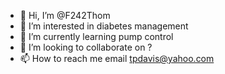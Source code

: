 - 👋 Hi, I’m @F242Thom
- 👀 I’m interested in diabetes management
- 🌱 I’m currently learning pump control
- 💞️ I’m looking to collaborate on ?
- 📫 How to reach me email tpdavis@yahoo.com

<!---
F242Thom/F242Thom is a ✨ special ✨ repository because its `README.md` (this file) appears on your GitHub profile.
You can click the Preview link to take a look at your changes.
--->
